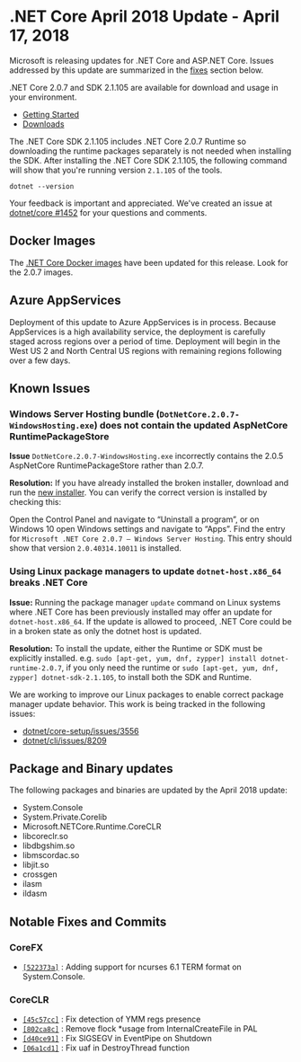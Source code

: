 # .NET Core April 2018 Update - April 17, 2018

Microsoft is releasing updates for .NET Core and ASP.NET Core. Issues addressed by this update are summarized in the [fixes](#notable-fixes-and-commits) section below.

.NET Core 2.0.7 and SDK 2.1.105 are available for download and usage in your environment.

* [Getting Started](https://dotnet.microsoft.com/download)
* [Downloads](https://github.com/dotnet/core/blob/main/release-notes/download-archives/2.0.7-download.md)

The .NET Core SDK 2.1.105 includes .NET Core 2.0.7 Runtime so downloading the runtime packages separately is not needed when installing the SDK. After installing the .NET Core SDK 2.1.105, the following command will show that you're running version `2.1.105` of the tools.

`dotnet --version`

Your feedback is important and appreciated. We've created an issue at [dotnet/core #1452](https://github.com/dotnet/core/issues/1452) for your questions and comments.

## Docker Images

The [.NET Core Docker images](https://hub.docker.com/r/microsoft/dotnet/) have been updated for this release. Look for the 2.0.7 images.

## Azure AppServices

Deployment of this update to Azure AppServices is in process. Because AppServices is a high availability service, the deployment is carefully staged across regions over a period of time. Deployment will begin in the West US 2 and North Central US regions with remaining regions following over a few days.

## Known Issues

### Windows Server Hosting bundle (`DotNetCore.2.0.7-WindowsHosting.exe`) does not contain the updated AspNetCore RuntimePackageStore

**Issue** `DotNetCore.2.0.7-WindowsHosting.exe` incorrectly contains the 2.0.5 AspNetCore RuntimePackageStore rather than 2.0.7.

**Resolution:** If you have already installed the broken installer, download and run the [new installer](https://go.microsoft.com/fwlink/?linkid=869674). You can verify the correct version is installed by checking this:

Open the Control Panel and navigate to “Uninstall a program”, or on Windows 10 open Windows settings and navigate to “Apps”.
Find the entry for `Microsoft .NET Core 2.0.7 – Windows Server Hosting`. This entry should show that version `2.0.40314.10011` is installed.

### Using Linux package managers to update `dotnet-host.x86_64` breaks .NET Core

**Issue:** Running the package manager `update` command on Linux systems where .NET Core has been previously installed may offer an update for `dotnet-host.x86_64`. If the update is allowed to proceed, .NET Core could be in a broken state as only the dotnet host is updated.

**Resolution:** To install the update, either the Runtime or SDK must be explicitly installed. e.g. `sudo [apt-get, yum, dnf, zypper] install dotnet-runtime-2.0.7`, if you only need the runtime or `sudo [apt-get, yum, dnf, zypper] dotnet-sdk-2.1.105`, to install both the SDK and Runtime.

We are working to improve our Linux packages to enable correct package manager update behavior. This work is being tracked in the following issues:

* [dotnet/core-setup/issues/3556](https://github.com/dotnet/core-setup/issues/3556)
* [dotnet/cli/issues/8209](https://github.com/dotnet/cli/issues/8209)

## Package and Binary updates

The following packages and binaries are updated by the April 2018 update:

* System.Console
* System.Private.Corelib
* Microsoft.NETCore.Runtime.CoreCLR
* libcoreclr.so
* libdbgshim.so
* libmscordac.so
* libjit.so
* crossgen
* ilasm
* ildasm

## Notable Fixes and Commits

### CoreFX

* [`[522373a]`](https://github.com/dotnet/corefx/pull/27614/commits/522373a4bf70f6ec69f41a2681394f4167341364) : Adding support for ncurses 6.1 TERM format on System.Console.

### CoreCLR

* [`[45c57cc]`](https://github.com/dotnet/coreclr/pull/16577/commits/45c57cc0daf228856ae48d60ff25c76a6ce83983) : Fix detection of YMM regs presence
* [`[802ca8c]`](https://github.com/dotnet/coreclr/pull/16756/commits/802ca8cfa424838003c2a61a5d17f78fcabe042b) : Remove flock *usage from InternalCreateFile in PAL
* [`[d40ce91]`](https://github.com/dotnet/coreclr/pull/16152/commits/d40ce91ca58387b62456fb137aa829d8c3ceed6c) : Fix SIGSEGV in EventPipe on Shutdown
* [`[06a1cd1]`](https://github.com/dotnet/coreclr/pull/15444/commits/06a1cd1223df9dfc190fd74603dbb9119636f554) : Fix uaf in DestroyThread function
